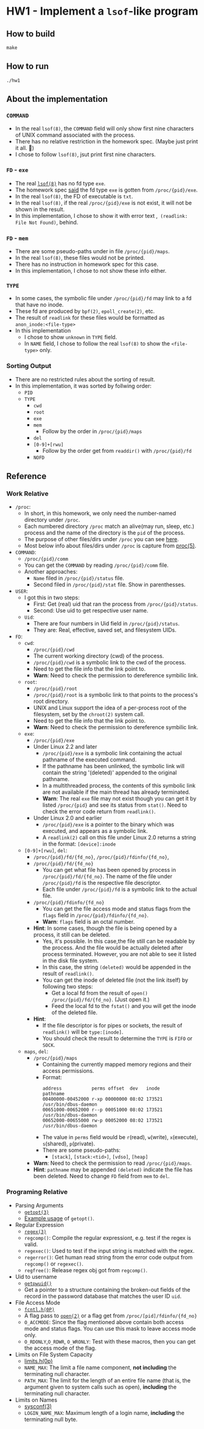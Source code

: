# HW1 - Implement a `lsof`-like program

## How to build
```
make
```

## How to run
```
./hw1
```

## About the implementation

### `COMMAND`
* In the real `lsof(8)`, the `COMMAND` field will only show first nine characters of UNIX command associated with the process.
* There has no relative restriction in the homework spec. (Maybe just print it all. 🤔)
* I chose to follow `lsof(8)`, jsut print first nine characters.

### `FD` - `exe`
* The real [`lsof(8)`](https://linux.die.net/man/8/lsof) has no fd type `exe`.
* The homework spec [said](Spec.md#L43) the fd type `exe` is gotten from `/proc/{pid}/exe`.
* In the real `lsof(8)`, the FD of executable is `txt`.
* In the real `lsof(8)`, if the real `/proc/{pid}/exe` is not exist, it will not be shown in the result.
* In this implementation, I chose to show it with error text ,` (readlink: File Not Found)`, behind.

### `FD` - `mem`
* There are some pseudo-paths under in file `/proc/{pid}/maps`.
* In the real `lsof(8)`, these files would not be printed.
* There has no instruction in homework spec for this case.
* In this implementation, I chose to not show these info either.

### `TYPE`
* In some cases, the symbolic file under `/proc/{pid}/fd` may link to a fd that have no inode.
* These fd are produced by `bpf(2)`, `epoll_create(2)`, etc.
* The result of `readlink` for these files would be formatted as  
    `anon_inode:<file-type>`
* In this implementation
    * I chose to show `unknown` in `TYPE` field.
    * In `NAME`  field, I chose to follow the real `lsof(8)` to show the `<file-type>` only.

### Sorting Output
* There are no restricted rules about the sorting of result.
* In this implementation, it was sorted by follwing order:
    * `PID`
    * `TYPE`
        * `cwd`
        * `root`
        * `exe`
        * `mem`
            * Follow by the order in `/proc/{pid}/maps`
        * `del`
        * `[0-9]+[rwu]`
            * Follow by the order get from `readdir()` with `/proc/{pid}/fd`
        * `NOFD`
## Reference
### Work Relative
* `/proc`:
    * In short, in this homework, we only need the number-named directory under `/proc`.
    * Each numbered directory `/proc` match an alive(may run, sleep, etc.) process and the name of the directory is the `pid` of the process.
    * The purpose of other files/dirs under `/proc` you can see [here](https://tldp.org/LDP/Linux-Filesystem-Hierarchy/html/proc.html).
    * Most below info about files/dirs under `/proc` is capture from [proc(5)](https://man7.org/linux/man-pages/man5/procfs.5.html).
* `COMMAND`:
    * `/proc/{pid}/comm`
    * You can get the `COMMAND` by reading `/proc/{pid}/comm` file.
    * Another approaches: 
        * `Name` filed in `/proc/{pid}/status` file.
        * Second filed in `/proc/{pid}/stat` file. Show in parenthesses. 
* `USER`:
    * I got this in two steps:
        * First: Get (real) uid that ran the process from `/proc/{pid}/status`.
        * Second: Use uid to get respective user name.
    * `Uid`:
        * There are four numbers in Uid field in `/proc/{pid}/status`.
        * They are: Real, effective, saved set, and filesystem UIDs.
* `FD`:
    * `cwd`: 
        * `/proc/{pid}/cwd`
        * The current working directory (cwd) of the process.
        * `/proc/{pid}/cwd` is a symbolic link to the cwd of the process.
        * Need to get the file info that the link point to.
        * **Warn**: Need to check the permission to dereference symbilic link.
    * `root`: 
        * `/proc/{pid}/root`
        * `/proc/{pid}/root` is a symbolic link to that points to the process's root directory.
        * UNIX and Linux support the idea of a per-process root of the filesystem, set by the `chroot(2)` system call.
        * Need to get the file info that the link point to.
        * **Warn**: Need to check the permission to dereference symbilic link.
    * `exe`: 
        * `/proc/{pid}/exe`
        * Under Linux 2.2 and later
            * `/proc/{pid}/exe` is a symbolic link containing the actual pathname of the executed command.
            * If the pathname has been unlinked, the symbolic link will contain the string '(deleted)' appended to the original pathname.
            * In a multithreaded process, the contents of this symbolic link are not available if the main thread has already terminated.
            * **Warn**: The real `exe` file may not exist though you can get it by listed `/proc/{pid}` and see its status from `stat()`. Need to check the error code return from `readlink()`.
        * Under Linux 2.0 and earlier
            * `/proc/{pid}/exe` is a pointer to the binary which was executed, and appears as a symbolic link.
            * A `readlink(2)` call on this file under Linux 2.0 returns a string in the format: 
                `[device]:inode`
    * `[0-9]+[rwu]`, `del`:
        * `/proc/{pid}/fd/{fd_no}`, `/proc/{pid}/fdinfo/{fd_no}`, 
        * `/proc/{pid}/fd/{fd_no}`
            * You can get what file has been opened by process in `/proc/{pid}/fd/{fd_no}`. The name of the file under `/proc/{pid}/fd` is the respective file descriptor.
            * Each file under `/proc/{pid}/fd` is a symbolic link to the actual file.
        * `/proc/{pid}/fdinfo/{fd_no}`
            * You can get the file access mode and status flags from the `flags` field in `/proc/{pid}/fdinfo/{fd_no}`.
            * **Warn**: `flags` field is an octal number.
        * **Hint**: In some cases, though the file is being opened by a process, it still can be deleted.
            * Yes, it's possible. In this case,the file still can be readable by the process. And the file would be actually deleted after process terminated. However, you are not able to see it listed in the disk file system.
            * In this case, the string `(deleted)` would be appended in the result of `readlink()`.
            * You can get the inode of deleted file (not the link itself) by following two steps:
                * Get a local fd from the result of `open()` `/proc/{pid}/fd/{fd_no}`. (Just open it.)
                * Feed the local fd to the `fstat()` and you will get the inode of the deleted file.
        * **Hint**: 
            * If the file descriptor is for pipes or sockets, the result of `readlink()` will be 
                `type:[inode]`.
            * You should check the result to determine the `TYPE` is `FIFO` or `SOCK`.
    * `maps`, `del`:
        * `/proc/{pid}/maps`
            * Containing the currently mapped memory regions and their access permissions.
            * Format: 
                ```
                address           perms offset  dev   inode       pathname
                00400000-00452000 r-xp 00000000 08:02 173521      /usr/bin/dbus-daemon
                00651000-00652000 r--p 00051000 08:02 173521      /usr/bin/dbus-daemon
                00652000-00655000 rw-p 00052000 08:02 173521      /usr/bin/dbus-daemon
                ```
            * The value in `perms` field would be `r`(read), `w`(write), `x`(execute), `s`(shared), `p`(private).
            * There are some pseudo-paths:
                * `[stack]`, `[stack:<tid>]`, `[vdso]`, `[heap]`
        * **Warn**: Need to check the permission to read `/proc/{pid}/maps`.
        * **Hint**: `pathname` may be appended `(deleted)` indicate the file has been deleted. Need to change `FD` field from `mem` to `del`.

### Programing Relative
* Parsing Arguments
    * [`getopt(3)`](https://man7.org/linux/man-pages/man3/getopt.3.html)
    * [Example usage](https://www.gnu.org/software/libc/manual/html_node/Example-of-Getopt.html) of `getopt()`.
* Regular Expression
    * [`regex(3)`](https://man7.org/linux/man-pages/man3/regex.3.html)
    * `regcomp()`: Compile the regular expressiont, e.g. test if the regex is valid.
    * `regexec()`: Used to test if the input string is matched with the regex.
    * `regerror()`: Get human read string from the error code output from `regcomp()` or `regexec()`.
    * `regfree()`: Release regex obj got from `regcomp()`.
* Uid to username
    * [`getpwuid()`](https://linux.die.net/man/3/getpwuid)
    * Get a pointer to a structure containing the broken-out fields of the record in the password database that matches the user ID `uid`.
* File Access Mode
    * [`fcntl.h(0P)`](https://man7.org/linux/man-pages/man0/fcntl.h.0p.html)
    * A flag pass to [`open(2)`](https://man7.org/linux/man-pages/man2/open.2.html) or a flag get from `/proc/[pid]/fdinfo/{fd_no}`
    * `O_ACCMODE`: Since the flag mentioned above contain both access mode and status flags. You can use this mask to leave access mode only.
    * `O_RDONLY`,`O_RDWR`, `O_WRONLY`: Test with these macros, then you can get the access mode of the flag.
* Limits on File System Capacity
    * [limits.h(0p)](https://man7.org/linux/man-pages/man0/limits.h.0p.html)
    * `NAME_MAX`: The limit a file name component, **not including** the terminating null character.
    * `PATH_MAX`: The limit for the length of an entire file name (that is, the argument given to system calls such as open), **including** the terminating null character.
* Limits on Names
    * [sysconf(3)](https://man7.org/linux/man-pages/man3/sysconf.3.html)
    * `LOGIN_NAME_MAX`: Maximum length of a login name, **including** the terminating null byte.